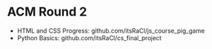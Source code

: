# ACM Round 2

- HTML and CSS Progress: github.com/itsRaCl/js_course_pig_game
- Python Basics: github.com/itsRaCl/cs_final_project
